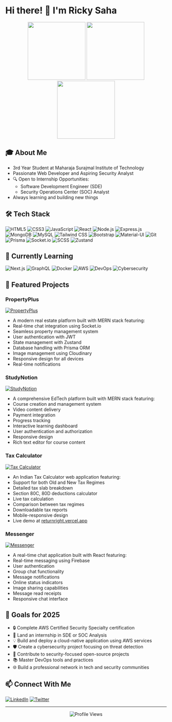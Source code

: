# Hi there! 👋 I'm Ricky Saha

<div align="center">
  <img height="180em" src="https://github-readme-stats-git-masterrstaa-rickstaa.vercel.app/api?username=Ricky-saha&show_icons=true&theme=radical&include_all_commits=true&count_private=true"/>
  
  <img height="180em" src="https://github-readme-streak-stats-phi-opal.vercel.app/?user=Ricky-saha&theme=radical&hide_border=false"/>
  
  <img height="180em" src="https://github-readme-stats-git-masterrstaa-rickstaa.vercel.app/api/top-langs/?username=Ricky-saha&layout=compact&langs_count=7&theme=radical"/>
</div>

## 🎓 About Me
- 3rd Year Student at Maharaja Surajmal Institute of Technology
- Passionate Web Developer and Aspiring Security Analyst
- 🔍 Open to Internship Opportunities:
  - Software Development Engineer (SDE)
  - Security Operations Center (SOC) Analyst
- Always learning and building new things

## 🛠️ Tech Stack
![HTML5](https://img.shields.io/badge/-HTML5-E34F26?style=flat-square&logo=html5&logoColor=white)
![CSS3](https://img.shields.io/badge/-CSS3-1572B6?style=flat-square&logo=css3)
![JavaScript](https://img.shields.io/badge/-JavaScript-F7DF1E?style=flat-square&logo=javascript&logoColor=black)
![React](https://img.shields.io/badge/-React-61DAFB?style=flat-square&logo=react&logoColor=black)
![Node.js](https://img.shields.io/badge/-Node.js-339933?style=flat-square&logo=node.js&logoColor=white)
![Express.js](https://img.shields.io/badge/-Express.js-000000?style=flat-square&logo=express)
![MongoDB](https://img.shields.io/badge/-MongoDB-47A248?style=flat-square&logo=mongodb&logoColor=white)
![MySQL](https://img.shields.io/badge/-MySQL-4479A1?style=flat-square&logo=mysql&logoColor=white)
![Tailwind CSS](https://img.shields.io/badge/-Tailwind%20CSS-38B2AC?style=flat-square&logo=tailwind-css&logoColor=white)
![Bootstrap](https://img.shields.io/badge/-Bootstrap-7952B3?style=flat-square&logo=bootstrap&logoColor=white)
![Material-UI](https://img.shields.io/badge/-Material--UI-0081CB?style=flat-square&logo=material-ui)
![Git](https://img.shields.io/badge/-Git-F05032?style=flat-square&logo=git&logoColor=white)
![Prisma](https://img.shields.io/badge/-Prisma-2D3748?style=flat-square&logo=prisma)
![Socket.io](https://img.shields.io/badge/-Socket.io-010101?style=flat-square&logo=socket.io)
![SCSS](https://img.shields.io/badge/-SCSS-CC6699?style=flat-square&logo=sass&logoColor=white)
![Zustand](https://img.shields.io/badge/-Zustand-FF4154?style=flat-square&logo=react&logoColor=white)

## 🌱 Currently Learning
![Next.js](https://img.shields.io/badge/-Next.js-000000?style=flat-square&logo=next.js)
![GraphQL](https://img.shields.io/badge/-GraphQL-E10098?style=flat-square&logo=graphql)
![Docker](https://img.shields.io/badge/-Docker-2496ED?style=flat-square&logo=docker&logoColor=white)
![AWS](https://img.shields.io/badge/-AWS-232F3E?style=flat-square&logo=amazon-aws&logoColor=white)
![DevOps](https://img.shields.io/badge/-DevOps-336791?style=flat-square&logo=azure-devops)
![Cybersecurity](https://img.shields.io/badge/-Cybersecurity-FF0000?style=flat-square&logo=security&logoColor=white)



## 💼 Featured Projects

### PropertyPlus
[![PropertyPlus](https://github-readme-stats.vercel.app/api/pin/?username=Ricky-saha&repo=PropertyPlus&theme=radical)](https://github.com/Ricky-saha/PropertyPlus)
- A modern real estate platform built with MERN stack featuring:
- Real-time chat integration using Socket.io
- Seamless property management system
- User authentication with JWT
- State management with Zustand
- Database handling with Prisma ORM
- Image management using Cloudinary
- Responsive design for all devices
- Real-time notifications

### StudyNotion
[![StudyNotion](https://github-readme-stats.vercel.app/api/pin/?username=Ricky-saha&repo=StudyNotion&theme=radical)](https://github.com/Ricky-saha/StudyNotion)
- A comprehensive EdTech platform built with MERN stack featuring:
- Course creation and management system
- Video content delivery
- Payment integration
- Progress tracking
- Interactive learning dashboard
- User authentication and authorization
- Responsive design
- Rich text editor for course content

### Tax Calculator
[![Tax Calculator](https://github-readme-stats.vercel.app/api/pin/?username=Ricky-saha&repo=TaxCalculator&theme=radical)](https://github.com/Ricky-saha/TaxCalculator)
- An Indian Tax Calculator web application featuring:
- Support for both Old and New Tax Regimes
- Detailed tax slab breakdown
- Section 80C, 80D deductions calculator
- Live tax calculation
- Comparison between tax regimes
- Downloadable tax reports
- Mobile-responsive design
- Live demo at [returnright.vercel.app](https://returnright.vercel.app)

### Messenger
[![Messenger](https://github-readme-stats.vercel.app/api/pin/?username=Ricky-saha&repo=Messenger&theme=radical)](https://github.com/Ricky-saha/Messenger)
- A real-time chat application built with React featuring:
- Real-time messaging using Firebase
- User authentication
- Group chat functionality
- Message notifications
- Online status indicators
- Image sharing capabilities
- Message read receipts
- Responsive chat interface


## 🎯 Goals for 2025
- 🔒 Complete AWS Certified Security Specialty certification
- 🚀 Land an internship in SDE or SOC Analysis
- 💡 Build and deploy a cloud-native application using AWS services
- 🛡️ Create a cybersecurity project focusing on threat detection
- 🤝 Contribute to security-focused open-source projects
- 📚 Master DevOps tools and practices
- 🌐 Build a professional network in tech and security communities

## 📫 Connect With Me
[![LinkedIn](https://img.shields.io/badge/-LinkedIn-0A66C2?style=flat-square&logo=linkedin)](https://www.linkedin.com/in/ricky-saha/)
[![Twitter](https://img.shields.io/badge/-Twitter-1DA1F2?style=flat-square&logo=twitter&logoColor=white)](https://x.com/saha__ricky)

---
<div align="center">
  <img src="https://komarev.com/ghpvc/?username=Ricky-saha&color=blueviolet" alt="Profile Views" />
</div>


